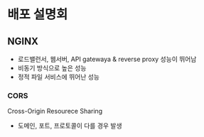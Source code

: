 # 배포 설명회

## NGINX

- 로드밸런서, 웹서버, API gatewaya & reverse proxy 성능이 뛰어남
- 비동기 방식으로 높은 성능
- 정적 파일 서비스에 뛰어난 성능

### CORS

Cross-Origin Resourece Sharing

- 도메인, 포트, 프로토콜이 다를 경우 발생
